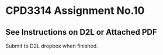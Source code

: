 # CPD3314 Assignment No.10

## See Instructions on D2L or Attached PDF

Submit to D2L dropbox when finished.
